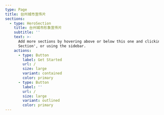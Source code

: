 ```yaml
---
type: Page
title: 台州城市宣传片
sections:
  - type: HeroSection
    title: 台州城市形象宣传片
    subtitle: ''
    text: >-
      Add more sections by hovering above or below this one and clicking '+ Add
      Section', or using the sidebar.
    actions:
      - type: Button
        label: Get Started
        url: /
        size: large
        variant: contained
        color: primary
      - type: Button
        label: ''
        url: /
        size: large
        variant: outlined
        color: primary
---
```

